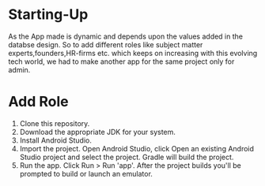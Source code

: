 # Starting-Up
As the App made is dynamic and depends upon the values added in the databse design. So to add different roles like subject matter experts,founders,HR-firms etc. which keeps on increasing with this evolving tech world, we had to make another app for the same project only for admin.

# Add Role
1. Clone this repository.
2. Download the appropriate JDK for your system.
3. Install Android Studio.
4. Import the project. Open Android Studio, click Open an existing Android Studio project and select the project. Gradle will build the project.
5. Run the app. Click Run > Run 'app'. After the project builds you'll be prompted to build or launch an emulator.
